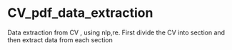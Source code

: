 # CV_pdf_data_extraction
Data extraction from CV , using nlp,re. First divide the CV into section and then extract data from each section
